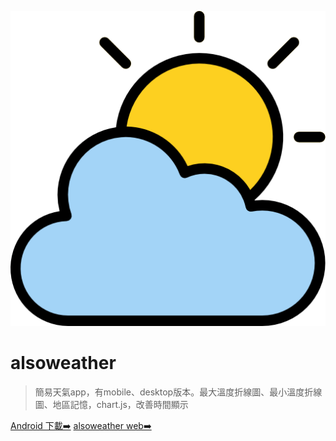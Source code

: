 ![logo](img/nURhey.png ':size=160')

# alsoweather

> 簡易天氣app，有mobile、desktop版本。最大溫度折線圖、最小溫度折線圖、地區記憶，chart.js，改善時間顯示

[Android 下載➡️](https://play.google.com/store/apps/details?id=cyou.sk5s.app.alsoweather)
[alsoweather web➡️](https://sk5s.cyou/alsoweather/)
